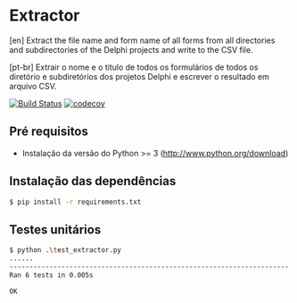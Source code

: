 # Extractor

[en] Extract the file name and form name of all forms from all directories and subdirectories of the Delphi projects and write to the CSV file.

[pt-br] Extrair o nome e o título de todos os formulários de todos os diretório e subdiretórios dos projetos Delphi e escrever o resultado em arquivo CSV.

[![Build Status](https://travis-ci.org/intelecto/extractor.svg)](https://travis-ci.org/intelecto/extractor)
[![codecov](https://codecov.io/gh/intelecto/extractor/branch/master/graph/badge.svg)](https://codecov.io/gh/intelecto/extractor) 

Pré requisitos
-------

  * Instalação da versão do Python >= 3 (http://www.python.org/download)
  
Instalação das dependências
-------

```bash
$ pip install -r requirements.txt
```

Testes unitários
---------

```bash
$ python .\test_extractor.py
......
----------------------------------------------------------------------
Ran 6 tests in 0.005s

OK
```
